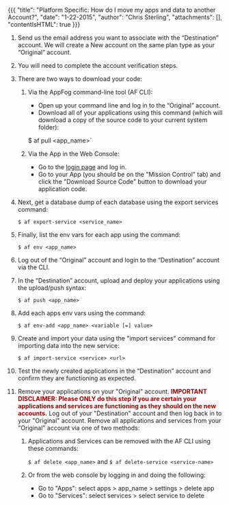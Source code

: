 {{{
  "title": "Platform Specific: How do I move my apps and data to another Account?",
  "date": "1-22-2015",
  "author": "Chris Sterling",
  "attachments": [],
  "contentIsHTML": true
}}}

<ol>
<li>
<p>Send us the email address you want to associate with the “Destination” account. We will create a New account on the same plan type as your “Original” account.</p>
</li>
<li>
<p>You will need to complete the account verification steps.</p>
</li>
<li>
<p>There are two ways to download your code:</p>
<ol>
<li>
<p>Via the AppFog command-line tool (AF CLI):</p>
<ul>
<li>Open up your command line and log in to the “Original” account.</li>
<li>Download all of your applications using this command (which will download a copy of the source code to your current system folder):</li>
</ul>
<p>$ af pull &lt;app_name&gt;`</p>
</li>
<li>
<p>Via the App in the Web Console:</p>
<ul>
<li>Go to the <a href="https://console.appfog.com/login">login page</a> and log in.</li>
<li>Go to your App (you should be on the "Mission Control" tab) and click the "Download Source Code" button to download your application code.</li>
</ul>
</li>
</ol>
</li>
<li>
<p>Next, get a database dump of each database using the export services command:</p>
<pre><code>$ af export-service &lt;service_name&gt;
</code></pre>
</li>
<li>
<p>Finally, list the env vars for each app using the command:</p>
<pre><code>$ af env &lt;app_name&gt;
</code></pre>
</li>
<li>
<p>Log out of the “Original” account and login to the “Destination” account via the CLI.</p>
</li>
<li>
<p>In the “Destination” account, upload and deploy your applications using the upload/push syntax:</p>
<pre><code>$ af push &lt;app_name&gt;
</code></pre>
</li>
<li>
<p>Add each apps env vars using the command:</p>
<pre><code>$ af env-add &lt;app_name&gt; &lt;variable [=] value&gt;
</code></pre>
</li>
<li>
<p>Create and import your data using the "import services" command for importing data into the new service:</p>
<pre><code>$ af import-service &lt;service&gt; &lt;url&gt;
</code></pre>
</li>
<li>
<p>Test the newly created applications in the “Destination” account and confirm they are functioning as expected.</p>
</li>
<li>
<p>Remove your applications on your "Original" account. <span style="color: #990000;"><strong>IMPORTANT DISCLAIMER: Please ONLY do this step if you are certain your applications and services are functioning as they should on the new accounts.</strong></span> Log out of your "Destination" account and then log back in to your "Original" account. Remove all applications and services from your "Original" account via one of two methods:</p>
<ol>
<li>
<p>Applications and Services can be removed with the AF CLI using these commands:</p>
<p><code>$ af delete &lt;app_name&gt;</code> and <code>$ af delete-service &lt;service-name&gt;</code></p>
</li>
<li>
<p>Or from the web console by logging in and doing the following:</p>
<ul>
<li>Go to "Apps": select apps &gt; app_name &gt; settings &gt; delete app</li>
<li>Go to "Services": select services &gt; select service to delete</li>
</ul>
</li>
</ol>
</li>
</ol>

